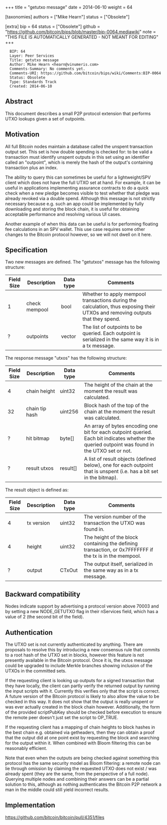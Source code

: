 
+++
title = "getutxo message"
date = 2014-06-10
weight = 64

[taxonomies]
authors = ["Mike Hearn"]
status = ["Obsolete"]

[extra]
bip = 64
status = ["Obsolete"]
github = "https://github.com/bitcoin/bips/blob/master/bip-0064.mediawiki"
note = "THIS FILE IS AUTOMATICALLY GENERATED - NOT MEANT FOR EDITING"
+++

```
  BIP: 64
  Layer: Peer Services
  Title: getutxo message
  Author: Mike Hearn <hearn@vinumeris.com>
  Comments-Summary: No comments yet.
  Comments-URI: https://github.com/bitcoin/bips/wiki/Comments:BIP-0064
  Status: Obsolete
  Type: Standards Track
  Created: 2014-06-10
```

<h2>Abstract</h2>


This document describes a small P2P protocol extension that performs UTXO lookups given a set of outpoints.

<h2>Motivation</h2>


All full Bitcoin nodes maintain a database called the unspent transaction output set. This set is
how double spending is checked for: to be valid a transaction must identify unspent outputs in this
set using an identifier called an "outpoint", which is merely the hash of the output's containing
transaction plus an index.

The ability to query this can sometimes be useful for a lightweight/SPV client which does not have
the full UTXO set at hand. For example, it can be useful in applications implementing assurance
contracts to do a quick check when a new pledge becomes visible to test whether that pledge was
already revoked via a double spend. Although this message is not strictly necessary because e.g.
such an app could be implemented by fully downloading and storing the block chain, it is useful for
obtaining acceptable performance and resolving various UI cases.

Another example of when this data can be useful is for performing floating fee calculations in an
SPV wallet. This use case requires some other changes to the Bitcoin protocol however, so we will
not dwell on it here.

<h2>Specification</h2>


Two new messages are defined. The "getutxos" message has the following structure:


|Field Size|Description|Data type|Comments|
|-|-|-|-|
|1|check mempool|bool|Whether to apply mempool transactions during the calculation, thus exposing their UTXOs and removing outputs that they spend.|
|?|outpoints|vector<COutPoint>|The list of outpoints to be queried. Each outpoint is serialized in the same way it is in a tx message.|


The response message "utxos" has the following structure:


|Field Size|Description|Data type|Comments|
|-|-|-|-|
|4|chain height|uint32|The height of the chain at the moment the result was calculated.|
|32|chain tip hash|uint256|Block hash of the top of the chain at the moment the result was calculated.|
|?|hit bitmap|byte[]|An array of bytes encoding one bit for each outpoint queried. Each bit indicates whether the queried outpoint was found in the UTXO set or not.|
|?|result utxos|result[]|A list of result objects (defined below), one for each outpoint that is unspent (i.e. has a bit set in the bitmap).|


The result object is defined as:


|Field Size|Description|Data type|Comments|
|-|-|-|-|
|4|tx version|uint32|The version number of the transaction the UTXO was found in.|
|4|height|uint32|The height of the block containing the defining transaction, or 0x7FFFFFFF if the tx is in the mempool.|
|?|output|CTxOut|The output itself, serialized in the same way as in a tx message.|


<h2>Backward compatibility</h2>


Nodes indicate support by advertising a protocol version above 70003 and by setting a new
NODE_GETUTXO flag in their nServices field, which has a value of 2 (the second bit of the field).

<h2>Authentication</h2>


The UTXO set is not currently authenticated by anything. There are proposals to resolve this by
introducing a new consensus rule that commits to a root hash of the UTXO set in blocks, however this
feature is not presently available in the Bitcoin protocol. Once it is, the utxos message could be
upgraded to include Merkle branches showing inclusion of the UTXOs in the committed sets.

If the requesting client is looking up outputs for a signed transaction that they have locally, the
client can partly verify the returned output by running the input scripts with it. Currently this
verifies only that the script is correct. A future version of the Bitcoin protocol is likely to also
allow the value to be checked in this way. It does not show that the output is really unspent or was
ever actually created in the block chain however. Additionally, the form of the provided scriptPubKey
should be checked before execution to ensure the remote peer doesn't just set the script to OP_TRUE.

If the requesting client has a mapping of chain heights to block hashes in the best chain e.g.
obtained via getheaders, then they can obtain a proof that the output did at one point exist by
requesting the block and searching for the output within it. When combined with Bloom filtering this
can be reasonably efficient.

Note that even when the outputs are being checked against something this protocol has the same
security model as Bloom filtering: a remote node can lie through omission by claiming the requested
UTXO does not exist / was already spent (they are the same, from the perspective of a full node).
Querying multiple nodes and combining their answers can be a partial solution to this, although as
nothing authenticates the Bitcoin P2P network a man in the middle could still yield incorrect
results.

<h2>Implementation</h2>


https://github.com/bitcoin/bitcoin/pull/4351/files
